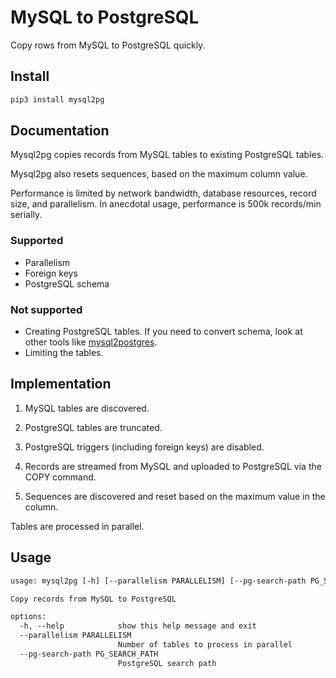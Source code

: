 # MySQL to PostgreSQL

Copy rows from MySQL to PostgreSQL quickly.

## Install

```sh
pip3 install mysql2pg
```

## Documentation

Mysql2pg copies records from MySQL tables to existing PostgreSQL tables.

Mysql2pg also resets sequences, based on the maximum column value.

Performance is limited by network bandwidth, database resources, record size,
and parallelism. In anecdotal usage, performance is 500k records/min serially.

### Supported

* Parallelism
* Foreign keys
* PostgreSQL schema

### Not supported

* Creating PostgreSQL tables. If you need to convert schema, look at
other tools like
[mysql2postgres](https://github.com/maxlapshin/mysql2postgres).
* Limiting the tables.

## Implementation

1. MySQL tables are discovered.

2. PostgreSQL tables are truncated.

3. PostgreSQL triggers (including foreign keys) are disabled.

4. Records are streamed from MySQL and uploaded to PostgreSQL via the COPY
   command.

5. Sequences are discovered and reset based on the maximum value in the column.

Tables are processed in parallel.

## Usage

```txt
usage: mysql2pg [-h] [--parallelism PARALLELISM] [--pg-search-path PG_SEARCH_PATH]

Copy records from MySQL to PostgreSQL

options:
  -h, --help            show this help message and exit
  --parallelism PARALLELISM
                        Number of tables to process in parallel
  --pg-search-path PG_SEARCH_PATH
                        PostgreSQL search path
```
